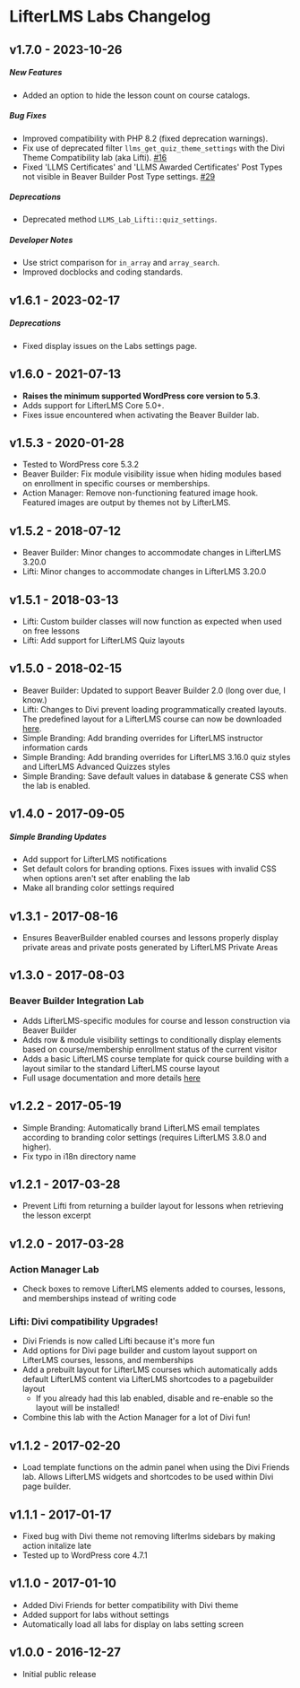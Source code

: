 LifterLMS Labs Changelog
========================

v1.7.0 - 2023-10-26
-------------------

##### New Features

+ Added an option to hide the lesson count on course catalogs.

##### Bug Fixes

+ Improved compatibility with PHP 8.2 (fixed deprecation warnings).
+ Fix use of deprecated filter `llms_get_quiz_theme_settings` with the Divi Theme Compatibility lab (aka Lifti). [#16](https://github.com/gocodebox/lifterlms-labs/issues/16)
+ Fixed 'LLMS Certificates' and 'LLMS Awarded Certificates' Post Types not visible in Beaver Builder Post Type settings. [#29](https://github.com/gocodebox/lifterlms-labs/issues/29)

##### Deprecations

+ Deprecated method `LLMS_Lab_Lifti::quiz_settings`.

##### Developer Notes

+ Use strict comparison for `in_array` and `array_search`.
+ Improved docblocks and coding standards.


v1.6.1 - 2023-02-17
-------------------

##### Deprecations

+ Fixed display issues on the Labs settings page.


v1.6.0 - 2021-07-13
-------------------

+ **Raises the minimum supported WordPress core version to 5.3**.
+ Adds support for LifterLMS Core 5.0+.
+ Fixes issue encountered when activating the Beaver Builder lab.


v1.5.3 - 2020-01-28
-------------------

+ Tested to WordPress core 5.3.2
+ Beaver Builder: Fix module visibility issue when hiding modules based on enrollment in specific courses or memberships.
+ Action Manager: Remove non-functioning featured image hook. Featured images are output by themes not by LifterLMS.


v1.5.2 - 2018-07-12
-------------------

+ Beaver Builder: Minor changes to accommodate changes in LifterLMS 3.20.0
+ Lifti: Minor changes to accommodate changes in LifterLMS 3.20.0


v1.5.1 - 2018-03-13
-------------------

+ Lifti: Custom builder classes will now function as expected when used on free lessons
+ Lifti: Add support for LifterLMS Quiz layouts


v1.5.0 - 2018-02-15
-------------------

+ Beaver Builder: Updated to support Beaver Builder 2.0 (long over due, I know.)
+ Lifti: Changes to Divi prevent loading programmatically created layouts. The predefined layout for a LifterLMS course can now be downloaded [here](http://lifterlms.com/wp-content/uploads/2017/01/LifterLMS-Divi-Layouts.json).
+ Simple Branding: Add branding overrides for LifterLMS instructor information cards
+ Simple Branding: Add branding overrides for LifterLMS 3.16.0 quiz styles and LifterLMS Advanced Quizzes styles
+ Simple Branding: Save default values in database & generate CSS when the lab is enabled.


v1.4.0 - 2017-09-05
-------------------

##### Simple Branding Updates

+ Add support for LifterLMS notifications
+ Set default colors for branding options. Fixes issues with invalid CSS when options aren't set after enabling the lab
+ Make all branding color settings required


v1.3.1 - 2017-08-16
-------------------

+ Ensures BeaverBuilder enabled courses and lessons properly display private areas and private posts generated by LifterLMS Private Areas


v1.3.0 - 2017-08-03
-------------------

### Beaver Builder Integration Lab

+ Adds LifterLMS-specific modules for course and lesson construction via Beaver Builder
+ Adds row & module visibility settings to conditionally display elements based on course/membership enrollment status of the current visitor
+ Adds a basic LifterLMS course template for quick course building with a layout similar to the standard LifterLMS course layout
+ Full usage documentation and more details [here](https://lifterlms.com/docs/lab-beaver-builder/)


v1.2.2 - 2017-05-19
-------------------

+ Simple Branding: Automatically brand LifterLMS email templates according to branding color settings (requires LifterLMS 3.8.0 and higher).
+ Fix typo in i18n directory name


v1.2.1 - 2017-03-28
-------------------

+ Prevent Lifti from returning a builder layout for lessons when retrieving the lesson excerpt


v1.2.0 - 2017-03-28
-------------------

### Action Manager Lab

+ Check boxes to remove LifterLMS elements added to courses, lessons, and memberships instead of writing code

### Lifti: Divi compatibility Upgrades!

+ Divi Friends is now called Lifti because it's more fun
+ Add options for Divi page builder and custom layout support on LifterLMS courses, lessons, and memberships
+ Add a prebuilt layout for LifterLMS courses which automatically adds default LifterLMS content via LifterLMS shortcodes to a pagebuilder layout
	+ If you already had this lab enabled, disable and re-enable so the layout will be installed!
+ Combine this lab with the Action Manager for a lot of Divi fun!


v1.1.2 - 2017-02-20
-------------------

+ Load template functions on the admin panel when using the Divi Friends lab. Allows LifterLMS widgets and shortcodes to be used within Divi page builder.


v1.1.1 - 2017-01-17
-------------------

+ Fixed bug with Divi theme not removing lifterlms sidebars by making action initalize late
+ Tested up to WordPress core 4.7.1


v1.1.0 - 2017-01-10
-------------------

+ Added Divi Friends for better compatibility with Divi theme
+ Added support for labs without settings
+ Automatically load all labs for display on labs setting screen


v1.0.0 - 2016-12-27
-------------------

+ Initial public release
